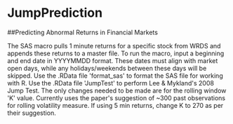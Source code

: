 # JumpPrediction
##Predicting Abnormal Returns in Financial Markets

The SAS macro pulls 1 minute returns for a specific stock from WRDS and appends these returns to a master file. To run the macro, input a beginning and end date in YYYYMMDD format. These dates must align with market open days, while any holidays/weekends between these days will be skipped. 
Use the .RData file 'format_sas' to format the SAS file for working with R.
Use the .RData file 'JumpTest' to perform Lee & Mykland's 2008 Jump Test. The only changes needed to be made are for the rolling window 'K' value. Currently uses the paper's suggestion of ~300 past observations for rolling volatility measure. If using 5 min returns, change K to 270 as per their suggestion. 
